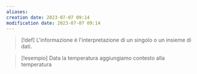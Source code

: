 ```yaml
---
aliases: 
creation date: 2023-07-07 09:14
modification date: 2023-07-07 09:14
---
```


>[!def]
>L'informazione è l'interpretazione di un singolo o un insieme di dati.


>[!esempio]
>Data la temperatura aggiungiamo contesto alla temperatura